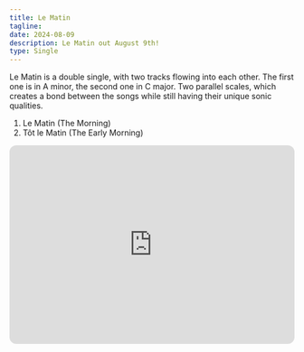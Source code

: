 ```yaml
---
title: Le Matin
tagline: 
date: 2024-08-09
description: Le Matin out August 9th!
type: Single
---
```


Le Matin is a double single, with two tracks flowing into each other. The first one is in A minor, the second one in C major. Two parallel scales, which creates a bond between the songs while still having their unique sonic qualities.
1. Le Matin (The Morning)
2. Tôt le Matin (The Early Morning)

<iframe style="border-radius:12px" src="https://open.spotify.com/embed/album/27rPiL273X2yhgIe3wcFKy?utm_source=generator" width="100%" height="352" frameBorder="0" allowfullscreen="" allow="autoplay; clipboard-write; encrypted-media; fullscreen; picture-in-picture" loading="lazy"></iframe>
